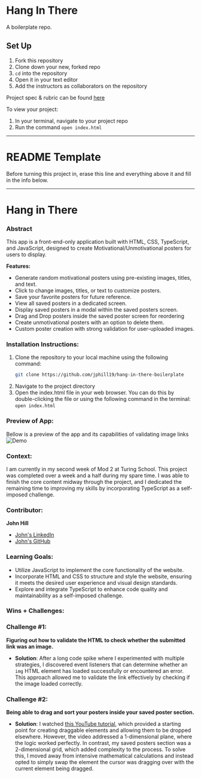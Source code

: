 # Hang In There

A boilerplate repo. 

## Set Up

1. Fork this repository
2. Clone down your new, forked repo
3. `cd` into the repository
4. Open it in your text editor
5. Add the instructors as collaborators on the repository

Project spec & rubric can be found [here](https://curriculum.turing.edu/module2/projects/hang-in-there/index)

To view your project:

1. In your terminal, navigate to your project repo
2. Run the command `open index.html`
  
______________________________________________________  
# README Template  
Before turning this project in, erase this line and everything above it and fill in the info below.  
______________________________________________________  

# Hang in There  

### Abstract
[//]: <> (Briefly describe what you built and its features. What problem is the app solving? How does this application solve that problem?)
This app is a front-end-only application built with HTML, CSS, TypeScript, and JavaScript, designed to create Motivational/Unmotivational posters for users to display.

**Features:**
- Generate random motivational posters using pre-existing images, titles, and text.
- Click to change images, titles, or text to customize posters.
- Save your favorite posters for future reference.
- View all saved posters in a dedicated screen.
- Display saved posters in a modal within the saved posters screen.
- Drag and Drop posters inside the saved poster screen for reordering
- Create unmotivational posters with an option to delete them.
- Custom poster creation with strong validation for user-uploaded images.
  
### Installation Instructions:
[//]: <> (What steps does a person have to take to get your app cloned down and running?)
1. Clone the repository to your local machine using the following command:
   ```bash
   git clone https://github.com/jphill19/hang-in-there-boilerplate

2. Navigate to the project directory
3. Open the index.html file in your web browser. You can do this by double-clicking the file or using the following command in the terminal: `open index.html`
### Preview of App:
[//]: <> (Provide ONE gif or screenshot of your application - choose the "coolest" piece of functionality to show off. gifs preferred!)
Bellow is a preview of the app and its capabilities of validating image links
![Demo](assets/giphy.gif)
### Context:
[//]: <> (Give some context for the project here. How long did you have to work on it? How far into the Turing program are you?)
I am currently in my second week of Mod 2 at Turing School. This project was completed over a week and a half during my spare time. I was able to finish the core content midway through the project, and I dedicated the remaining time to improving my skills by incorporating TypeScript as a self-imposed challenge.
### Contributor:
[//]: <> (Who worked on this application? Link to your GitHub. Consider also providing LinkedIn link)
**John Hill**
- [John's LinkedIn](www.linkedin.com/in/johnpierrehill)
- [John's GitHub](https://github.com/jphill19)

### Learning Goals:
[//]: <> (What were the learning goals of this project? What tech did you work with?)
- Utilize JavaScript to implement the core functionality of the website.
- Incorporate HTML and CSS to structure and style the website, ensuring it meets the desired user experience and visual design standards.
- Explore and integrate TypeScript to enhance code quality and maintainability as a self-imposed challenge.

### Wins + Challenges:
[//]: <> (What are 2-3 wins you have from this project? What were some challenges you faced - and how did you get over them?)
### Challenge #1:
**Figuring out how to validate the HTML to check whether the submitted link was an image.**

- **Solution**: After a long code spike where I experimented with multiple strategies, I discovered event listeners that can determine whether an `img` HTML element has loaded successfully or encountered an error. This approach allowed me to validate the link effectively by checking if the image loaded correctly.


### Challenge #2:
**Being able to drag and sort your posters inside your saved poster section.**

- **Solution**: I watched [this YouTube tutorial](https://www.youtube.com/watch?v=jfYWwQrtzzY&t=1183s), which provided a starting point for creating draggable elements and allowing them to be dropped elsewhere. However, the video addressed a 1-dimensional plane, where the logic worked perfectly. In contrast, my saved posters section was a 2-dimensional grid, which added complexity to the process. To solve this, I moved away from intensive mathematical calculations and instead opted to simply swap the element the cursor was dragging over with the current element being dragged.

